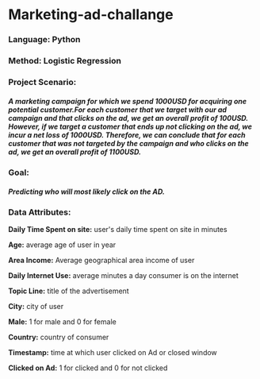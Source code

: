 # Marketing-ad-challange
### Language: Python

### Method: Logistic Regression

### Project Scenario:

##### A marketing campaign for which we spend 1000USD for acquiring one potential customer.For each customer that we target with our ad campaign and that clicks on the ad, we get an overall profit of 100USD. However, if we target a customer that ends up not clicking on the ad, we incur a net loss of 1000USD. Therefore, we can conclude that for each customer that was not targeted by the campaign and who clicks on the ad, we get an overall profit of 1100USD.

### Goal:
##### Predicting  who will most likely click on the AD.

### Data Attributes:

**Daily Time Spent on site:** user's daily time spent on site in minutes

**Age:** average age of user in year

**Area Income:** Average geographical area  income of user

**Daily Internet Use:** average minutes a day consumer is on the internet

**Topic Line:** title of the advertisement 

**City:** city of user

**Male:** 1 for male and 0 for female

**Country:** country of consumer

**Timestamp:** time at which user clicked on Ad or closed window

**Clicked on Ad:** 1 for clicked and 0 for not clicked
